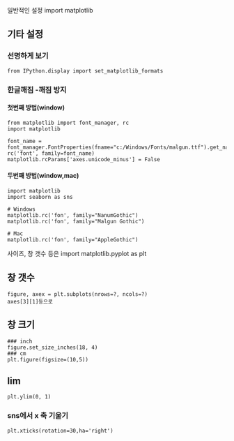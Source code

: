 일반적인 설정
import matplotlib
## 기타 설정
### 선명하게 보기
```PYTHON3
from IPython.display import set_matplotlib_formats
```

### 한글깨짐 -깨짐 방지  
#### 첫번째 방법(window)
```PYTHON3
from matplotlib import font_manager, rc
import matplotlib

font_name = font_manager.FontProperties(fname="c:/Windows/Fonts/malgun.ttf").get_name()
rc('font', family=font_name)
matplotlib.rcParams['axes.unicode_minus'] = False
```
    
    
    
#### 두번째 방법(window,mac)
```PYTHON3
import matplotlib
import seaborn as sns

# Windows
matplotlib.rc('fon', family="NanumGothic")
matplotlib.rc('fon', family="Malgun Gothic")

# Mac
matplotlib.rc('fon', family="AppleGothic")
```


사이즈, 창 갯수 등은 import matplotlib.pyplot as plt
## 창 갯수
```PYTHON3
figure, axex = plt.subplots(nrows=?, ncols=?)
axes[3][1]등으로 
```

## 창 크기
```PYTHON3
### inch
figure.set_size_inches(18, 4)
### cm
plt.figure(figsize=(10,5))

```

## lim
```PYTHON3
plt.ylim(0, 1)
```

### sns에서 x 축 기울기
```python3
plt.xticks(rotation=30,ha='right')
```

